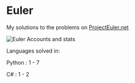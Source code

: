 # Euler
My solutions to the problems on <a href="https://projecteuler.net/archives">ProjectEuler.net</a>

<img src="https://projecteuler.net/profile/JJWoods95.png" alt="Euler Accounts and stats"/>

Languages solved in: 

Python : 1 - 7

C# : 1 - 2
